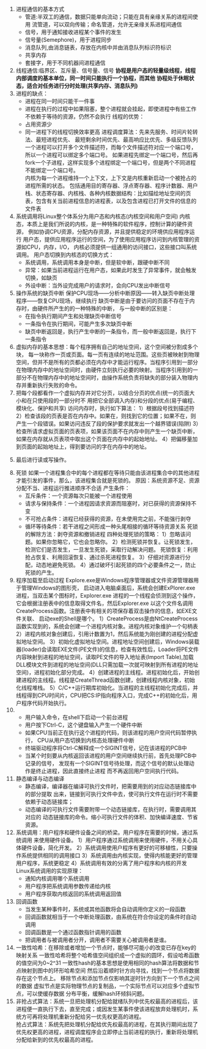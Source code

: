 1. 进程通信的基本方式
   - 管道:半双工的通信，数据只能单向流动；只能在具有亲缘关系的进程间使用
     流管道，可以双向传输；命名管道，允许无亲缘关系进程间通信
   - 信号，用于通知接收进程某个事件的发生
   - 信号量(Semephore)，用于进程同步
   - 消息队列,由消息链表，存放在内核中并由消息队列标识符标识
   - 共享内存
   - 套接字，用于不同机器间进程通信
2. 线程通信:临界区、互斥量、信号量、信号
   **协程是用户态的轻量级线程，线程内部调度的基本单位，同一时间只能执行一个协程，而其他**
   **协程处于休眠状态，适合对任务进行分时处理(共享内存、消息队列)**
3. 进程的缺点：
   - 进程在同一时间只能干一件事
   - 进程在执行的过程中如果阻塞，整个进程就会挂起，即使进程中有些工作不依赖于等待的资源，仍然不会执行
   线程的优势：
   - 占用资源少
   - 同一进程下的线程切换效率更高
   进程调度算法：先来先服务、时间片轮转法、最短进程优先、
                最短剩余时间优先、最高响应比优先、多级反馈队列
   一个进程可以打开多个文件描述符，而每个文件描述符对应一个端口号，所以一个进程可以绑定多个端口号。
   如果进程先绑定一个端口号，然后再fork一个子进程，这样实现多个进程绑定一个端口号，但是两个不同进程不能绑定一个端口号。  
   内核为每一个进程维持一个上下文，上下文是内核重新启动一个被抢占的进程所需的状态。
   包括通用目的寄存器、浮点寄存器、程序计数器、用户栈、状态寄存器、内核栈、各种内核数据结构：比如描绘地址空间的页表，包含有关当前进程信息的进程表，以及包含进程已打开文件的信息的文件表  
4. 系统调用将Linux整个体系分为用户态和内核态(内核空间和用户空间)
   内核态，本质上是我们所说的内核，是一种特殊的软件程序，控制计算的硬件资源，
   例如协调CPU资源，分配内存资源，并且提供稳定的环境供应用程序运行
   用户态，提供应用程序运行的空间，为了使用应用程序访问到内核管理的资源如CPU，内存，I/O，
   内核必须提供一组通用的访问接口，这些接口叫系统调用。
   用户态切换到内核态的切换方式：
   - 系统调用，系统调用本身是中断，但是软中断，跟硬中断不同
   - 异常：如果当前进程运行在用户态，如果此时发生了异常事件，就会触发切换，如缺页
   - 外设中断：当外设完成用户的请求时，会向CPU发出中断信号
5. 操作系统的缺页中断
   保护CPU现场——分析中断原因——转入缺页中断处理程序——恢复CPU现场，继续执行
   缺页中断是由于要访问的页面不存在于内存时，由硬件所产生的的一种特殊的中断，
   与一般中断的区别是：
   - 在指令执行期间产生和处理缺页中断信号
   - 一条指令在执行期间，可能产生多次缺页中断
   - 缺页中断返回是，执行产生中断的一条指令，而一般中断返回是，执行下一条指令
6. 虚拟内存的基本思想：每个程序拥有自己的地址空间，这个空间被分割成多个块，
   每一块称作一页或页面。每一页有连续的地址范围。这些页被映射到物理空间，但并不是所有的页都必须在内存中才能运行程序。当程序引用到一部分在物理内存中的地址空间时，由硬件立刻执行必要的映射。当程序引用到的一部分不在物理内存中的地址空间时，由操作系统负责将缺失的部分装入物理内存并重新执行失败的命令。
7. 把每个段都看作一个虚拟内存并对它分页，以结合分页的优点(统一的页面大小和在只使用段的一部分时不 用把它全部调入内存)和分段的优点(易于编程、模块化、保护和共享)
 访问内存时，执行如下算法：
 1）根据段号找到描述符
 2）检查该段的页表是否在内存中。如果在，则找到它的位置；如果不在，则产生一个段错误。如果访问违反了段的保护要求就发出一个越界错误(陷阱)
 3）检查所请求虚拟页面的页表项，如果该页面不在内存中则产生一个缺页中断，如果在内存就从页表项中取出这个页面在内存中的起始地址。
 4）把偏移量加到页面的起始地址上，得到要访问的字在内存中的地址。
 5) 最后进行读或写操作。
8. 死锁
   如果一个进程集合中的每个进程都在等待只能由该进程集合中的其他进程才能引发的事件，那么，该进程集合就是死锁的。
   原因：系统资源不足、资源分配不当、进程运行推进顺序不合适
   产生条件：
   - 互斥条件：一个资源每次只能被一个进程使用
   - 请求与保持条件：一个进程因请求资源而阻塞时，对已获得的资源保持不变
   - 不可抢占条件：进程已经获得的资源，在未使用完之前，不能强行剥夺
   - 循环等待条件：若干进程之间形成一种头尾相接的循环等待资源关系
   死锁的解除方法：剥夺资源和撤销进程
   四种处理死锁的策略：
   1）忽略该问题。如果你忽略它，它也会忽略你。
   2）检测死锁并恢复。让死锁发生，检测它们是否发生，一旦发生死锁，采取行动解决问题。
    死锁恢复：利用抢占恢复、利用回滚恢复、通过杀死进程恢复。
   3）仔细对资源进行分配，动态地避免死锁。
   4）通过破坏引起死锁的四个必要条件之一，防止死锁的产生。
9. 程序加载至启动过程
    Explore.exe是Windows程序管理器或文件资源管理器用于管理Windows的图形壳，
    启动进入电脑桌面后，系统会创建ExPlorer.exe进程，当双击某个图标时，Explorer.exe
    进程的一个线程会侦测到这个操作，它会根据注册表中的信息取得文件名，然后Explorer.exe
    以这个文件名调用CreateProcess函数。注册表中有相关的项保存着双击操作的信息，如EXE文件关联、
    启动exe的Shell是哪个。
    1）CreateProcess是由NtCreateProcess函数实现到的，系统会创建一个进程内核对象。进程内核对象维护一个句柄表
    2）进程内核对象创建后，引用计数置为1，然后系统能为刚创建的进程分配虚拟地址空间。
    3）初始化虚拟地址空间。进程地址空间创建后，Windows装载器(loader)会读取EXE文件(PE文件)的信息，检查有效性后，Loader将PE文件内容映射到进程的地址空间，读取PE文件的导入地址表(Import Table),加载DLL模块文件到进程的地址空间(DLL只需加载一次就可映射到所有进程的地址空间)，进程初始化部分完成。
    4）创建进程的主线程。进程初始化后，开始创建进程的主线程。线程是CreateThread函数创建，创建线程内核对象，初始化线程堆栈。
    5）C/C++运行期库初始化。当进程的主线程初始化完成后，并线程得到CPU时间片，CPU把CS:IP指向程序入口，完成C++的初始化后，用户程序代码开始执行。
10. - 用户输入命令，在shell下启动一个前台进程
    - 用户按下Ctrl-C，这个键盘输入产生一个硬件中断
    - 如果CPU当前正在执行这个进程的代码，则该进程的用户空间代码暂停执行，
        CPU从用户态切换到内核态处理硬件中断
    - 终端驱动程序将Ctrl-C解释成一个SIGINT信号，记在该进程的PCB中
    - 当某个时刻要从内核返回该进程的用户空间继续执行前，首先处理PCB中记录的信号，
      发现有一个SIGINT信号待处理，而这个信号的默认处理动作是终止进程，因此直接终止进程
      而不再返回用户空间执行代码。
11. 静态编译与动态编译
    - 静态编译，编译器在编译可执行文件时，把需要用到的对应动态链接库中的部分提取
      出来，链接到可执行文件中去，使可执行文件在运行时不需要依赖于动态链接库；
    - 动态编译的可执行文件需要附带一个动态链接库，在执行时，需要调用其对应的
      动态链接库的命令。缩小可执行文件的体积、加快编译速度、节省资源。
12. 系统调用：用户程序和硬件设备之间的桥梁。用户程序在需要的时候，通过系统调用
             来使用硬件设备。
             1）用户程序通过系统调用来使用硬件，不用关心具体硬件设备，简化开发。
             2）系统调用使用户程序有更好的可移植性，只要操作系统提供相同的调用接口
             3）系统调用由内核实现，使得内核能更好的管理用户程序，系统更稳定
             4）系统调用有效的分离了用户程序和内核的开发
      Linux系统调用的实现原理：
      - 通知内核调用哪个系统调用
      - 用户程序把系统调用参数传递给内核
      - 用户程序获取内核返回的系统调用返回值
13. 回调函数
    - 当发生某种事件时，系统或其他函数将会自动调用你定义的一段函数
    - 回调函数就相当于一个中断处理函数，由系统在符合你设定的条件时自动调用
    - 回调函数是一个通过函数指针调用的函数
    - 把调用者与被调用者分开，调用者不需要关心被调用者是谁。
14. 一致性哈希：在移除或者增加一个节点时，能够尽可能小的改变已存在key的映射关系
    一致性哈希将整个哈希值空间组织成一个虚拟的圆环，假设哈希函数的值空间为0~2^31
    一致性hash的基本思想是使用相同的hash算法将数据和节点映射到图中的环形哈希空间
    然后沿着顺时针方向寻找，找到一个节点将数据存在这个节点上。
    移除节点和添加节点仅影响其逆时针方向到下一个节点之间的数据
   虚拟节点是实际物理节点的复制品，一个实际节点可以对应多个虚拟节点，可以使缓存数据
   分布平衡，缓解hash环倾斜问题。
15. 非抢占式算法：系统一旦把处理机分配给就绪队列中优先权最高的进程后，该进程便一直执行下去，直至完成；或因发生某事件使该进程放弃处理机时，系统方可再将处理机重新分配给另一优先权更高的进程。  
    抢占式算法：系统先把处理机分配给优先权最高的进程，在其执行期间出现了优先权更高的进程，进程调度程序会立即停止当前进程的执行，重新将处理机分配给新到的优先权最高的进程。